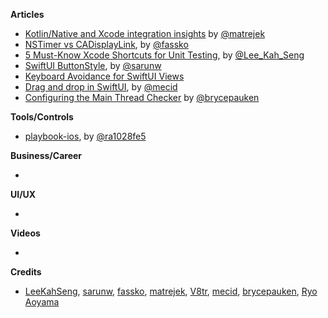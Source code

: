 
**Articles**

* [Kotlin/Native and Xcode integration insights](https://medium.com/@mateuszmatrejek/kotlin-native-and-xcode-integration-insights-357b8747a1c8) by [@matrejek](https://twitter.com/matrejek)
* [NSTimer vs CADisplayLink](https://kristaps.me/nstimer-vs-cadisplaylink/), by [@fassko](https://twitter.com/fassko)
* [5 Must-Know Xcode Shortcuts for Unit Testing](https://swiftsenpai.com/xcode/xcode-unit-test-shortcuts/), by [@Lee_Kah_Seng](https://twitter.com/Lee_Kah_Seng)
* [SwiftUI ButtonStyle](https://sarunw.com/posts/swiftui-buttonstyle/), by [@sarunw](https://twitter.com/sarunw)
* [Keyboard Avoidance for SwiftUI Views](https://www.vadimbulavin.com/how-to-move-swiftui-view-when-keyboard-covers-text-field/)
* [Drag and drop in SwiftUI](https://swiftwithmajid.com/2020/04/01/drag-and-drop-in-swiftui/), by [@mecid](https://twitter.com/mecid)
* [Configuring the Main Thread Checker](https://bryce.co/main-thread-checker-configuration/) by [@brycepauken](https://twitter.com/brycepauken)

**Tools/Controls**

* [playbook-ios](https://github.com/playbook-ui/playbook-ios), by [@ra1028fe5](https://twitter.com/ra1028fe5)

**Business/Career**

*

**UI/UX**

*

**Videos**

*

**Credits**

* [LeeKahSeng](https://github.com/LeeKahSeng), [sarunw](https://github.com/sarunw), [fassko](https://github.com/fassko), [matrejek](https://github.com/matrejek), [V8tr](https://github.com/V8tr), [mecid](https://github.com/mecid), [brycepauken](https://github.com/brycepauken), [Ryo Aoyama](https://github.com/ra1028)
